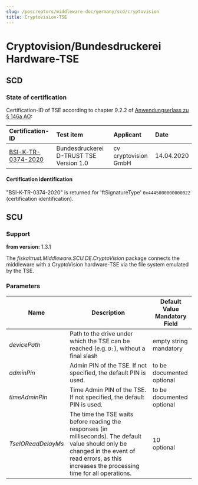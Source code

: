 ```yaml
---
slug: /poscreators/middleware-doc/germany/scd/cryptovision
title: Cryptovision-TSE
---
```


# Cryptovision/Bundesdruckerei Hardware-TSE

## SCD

### State of certification

Certification-ID of TSE according to chapter 9.2.2 of [Anwendungserlass zu § 146a AO](https://docs.fiskaltrust.cloud/doc/productdescription-de-doc/product-service-description/media/2019-06-17-einfuehrung-paragraf-146a-AO-anwendungserlass-zu-paragraf-146a-AO.pdf):

| Certification-ID                                             | Test item                               | Applicant            | Date       |
| :----------------------------------------------------------- | :-------------------------------------- | :------------------- | :--------- |
| [BSI-K-TR-0374-2020](https://www.bsi.bund.de/SharedDocs/Zertifikate_TR/Technische_Sicherheitseinrichtungen/BSI-K-TR-0374-2020.html) | Bundesdruckerei D-TRUST TSE Version 1.0 | cv cryptovision GmbH | 14.04.2020 |

#### Certification identification

"BSI-K-TR-0374-2020" is returned for 'ftSignatureType' `0x4445000000000022` (certification identification). 

## SCU

### **Support**

**from version:** 1.3.1

The _fiskaltrust.Middleware.SCU.DE.CryptoVision_ package connects the middleware with a CryptoVision hardware-TSE via the file system emulated by the TSE.

### Parameters

| Name | Description | **Default Value**<br />**Mandatory Field** |
| ---- | ------------ |--------- |
| _devicePath_ | Path to the drive under which the TSE can be reached (e.g. ` D: `), without a final slash | empty string<br />mandatory |
| _adminPin_ | Admin PIN of the TSE. If not specified, the default PIN is used. | to be documented<br />optional |
| _timeAdminPin_ | Time Admin PIN of the TSE. If not specified, the default PIN is used. | to be documented<br />optional |
| _TseIOReadDelayMs_ | The time the TSE waits before reading the responses (in milliseconds). The default value should only be changed in the event of read errors, as this increases the processing time for all operations. | 10<br />optional |
